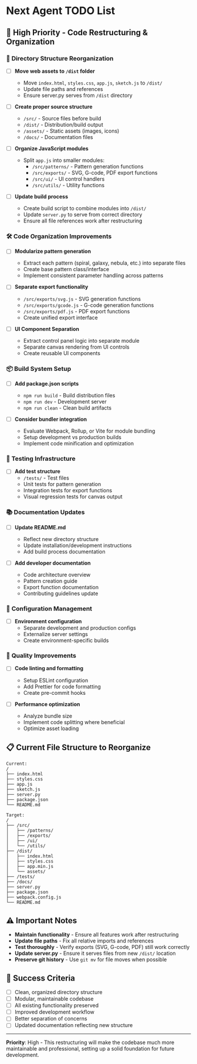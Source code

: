# Next Agent TODO List

## 🚀 **High Priority - Code Restructuring & Organization**

### 📁 **Directory Structure Reorganization**
- [ ] **Move web assets to `/dist` folder**
  - Move `index.html`, `styles.css`, `app.js`, `sketch.js` to `/dist/`
  - Update file paths and references
  - Ensure server.py serves from `/dist` directory
  
- [ ] **Create proper source structure**
  - `/src/` - Source files before build
  - `/dist/` - Distribution/build output
  - `/assets/` - Static assets (images, icons)
  - `/docs/` - Documentation files
  
- [ ] **Organize JavaScript modules**
  - Split `app.js` into smaller modules:
    - `/src/patterns/` - Pattern generation functions
    - `/src/exports/` - SVG, G-code, PDF export functions
    - `/src/ui/` - UI control handlers
    - `/src/utils/` - Utility functions
  
- [ ] **Update build process**
  - Create build script to combine modules into `/dist/`
  - Update `server.py` to serve from correct directory
  - Ensure all file references work after restructuring

### 🛠️ **Code Organization Improvements**

- [ ] **Modularize pattern generation**
  - Extract each pattern (spiral, galaxy, nebula, etc.) into separate files
  - Create base pattern class/interface
  - Implement consistent parameter handling across patterns
  
- [ ] **Separate export functionality**
  - `/src/exports/svg.js` - SVG generation functions
  - `/src/exports/gcode.js` - G-code generation functions  
  - `/src/exports/pdf.js` - PDF export functions
  - Create unified export interface

- [ ] **UI Component Separation**
  - Extract control panel logic into separate module
  - Separate canvas rendering from UI controls
  - Create reusable UI components

### 📦 **Build System Setup**

- [ ] **Add package.json scripts**
  - `npm run build` - Build distribution files
  - `npm run dev` - Development server
  - `npm run clean` - Clean build artifacts
  
- [ ] **Consider bundler integration**
  - Evaluate Webpack, Rollup, or Vite for module bundling
  - Setup development vs production builds
  - Implement code minification and optimization

### 🧪 **Testing Infrastructure**

- [ ] **Add test structure**
  - `/tests/` - Test files
  - Unit tests for pattern generation
  - Integration tests for export functions
  - Visual regression tests for canvas output

### 📚 **Documentation Updates**

- [ ] **Update README.md**
  - Reflect new directory structure
  - Update installation/development instructions
  - Add build process documentation
  
- [ ] **Add developer documentation**
  - Code architecture overview
  - Pattern creation guide
  - Export function documentation
  - Contributing guidelines update

### 🔧 **Configuration Management**

- [ ] **Environment configuration**
  - Separate development and production configs
  - Externalize server settings
  - Create environment-specific builds

### 🎯 **Quality Improvements**

- [ ] **Code linting and formatting**
  - Setup ESLint configuration
  - Add Prettier for code formatting
  - Create pre-commit hooks

- [ ] **Performance optimization**
  - Analyze bundle size
  - Implement code splitting where beneficial
  - Optimize asset loading

## 📋 **Current File Structure to Reorganize**

```
Current:
/
├── index.html
├── styles.css  
├── app.js
├── sketch.js
├── server.py
├── package.json
└── README.md

Target:
/
├── /src/
│   ├── /patterns/
│   ├── /exports/
│   ├── /ui/
│   └── /utils/
├── /dist/
│   ├── index.html
│   ├── styles.css
│   ├── app.min.js
│   └── assets/
├── /tests/
├── /docs/
├── server.py
├── package.json
├── webpack.config.js
└── README.md
```

## ⚠️ **Important Notes**

- **Maintain functionality** - Ensure all features work after restructuring
- **Update file paths** - Fix all relative imports and references  
- **Test thoroughly** - Verify exports (SVG, G-code, PDF) still work correctly
- **Update server.py** - Ensure it serves files from new `/dist/` location
- **Preserve git history** - Use `git mv` for file moves when possible

## 🎯 **Success Criteria**

- [ ] Clean, organized directory structure
- [ ] Modular, maintainable codebase
- [ ] All existing functionality preserved
- [ ] Improved development workflow
- [ ] Better separation of concerns
- [ ] Updated documentation reflecting new structure

---

**Priority**: High - This restructuring will make the codebase much more maintainable and professional, setting up a solid foundation for future development.
